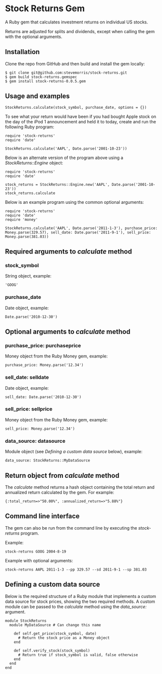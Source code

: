 # Stock Returns Gem

A Ruby gem that calculates investment returns on individual US stocks.

Returns are adjusted for splits and dividends, except when calling the gem with the optional arguments.

## Installation

Clone the repo from GitHub and then build and install the gem locally:

    $ git clone git@github.com:stevemorris/stock-returns.git
    $ gem build stock-returns.gemspec
    $ gem install stock-returns-0.0.5.gem

## Usage and examples

    StockReturns.calculate(stock_symbol, purchase_date, options = {})

To see what your return would have been if you had bought Apple stock on the day of the iPod 1 announcement and held it to today, create and run the following Ruby program:

    require 'stock-returns'
    require 'date'
    
    StockReturns.calculate('AAPL', Date.parse('2001-10-23'))

Below is an alternate version of the program above using a *StockReturns::Engine* object:

    require 'stock-returns'
    require 'date'

    stock_returns = StockReturns::Engine.new('AAPL', Date.parse('2001-10-23'))
    stock_returns.calculate

Below is an example program using the common optional arguments:

    require 'stock-returns'
    require 'date'
    require 'money'

    StockReturns.calculate('AAPL', Date.parse('2011-1-3'), purchase_price: Money.parse(329.57), sell_date: Date.parse('2011-9-1'), sell_price: Money.parse(381.03))

## Required arguments to *calculate* method
    
### stock_symbol

String object, example:

    'GOOG'

### purchase_date

Date object, example:

    Date.parse('2010-12-30')

## Optional arguments to *calculate* method

### purchase_price: purchaseprice

Money object from the Ruby Money gem, example:

    purchase_price: Money.parse('12.34')

### sell_date: selldate

Date object, example:

    sell_date: Date.parse('2010-12-30')

### sell_price: sellprice

Money object from the Ruby Money gem, example:

    sell_price: Money.parse('12.34')

### data_source: datasource

Module object (see *Defining a custom data source* below), example:

    data_source: StockReturns::MyDataSource


## Return object from *calculate* method

The *calculate* method returns a hash object containing the total return and annualized return calculated by the gem. For example:

    {:total_return=>"50.00%", :annualized_return=>"5.88%"}

## Command line interface

The gem can also be run from the command line by executing the *stock-returns* program.

Example:

    stock-returns GOOG 2004-8-19

Example with optional arguments:

    stock-returns AAPL 2011-1-3 --pp 329.57 --sd 2011-9-1 --sp 381.03

## Defining a custom data source

Below is the required structure of a Ruby module that implements a custom data source for stock prices, showing the two required methods. A custom module can be passed to the *calculate* method using the *data_source:* argument.

    module StockReturns
      module MyDataSource # Can change this name
        
        def self.get_price(stock_symbol, date)
          # Return the stock price as a Money object
        end
        
        def self.verify_stock(stock_symbol)
          # Return true if stock_symbol is valid, false otherwise
        end
      end
    end
